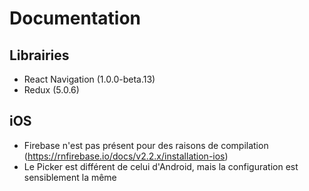 Documentation
=============

## Librairies

- React Navigation (1.0.0-beta.13)
- Redux (5.0.6)

## iOS

- Firebase n'est pas présent pour des raisons de compilation (https://rnfirebase.io/docs/v2.2.x/installation-ios)
- Le Picker est différent de celui d'Android, mais la configuration est sensiblement la même